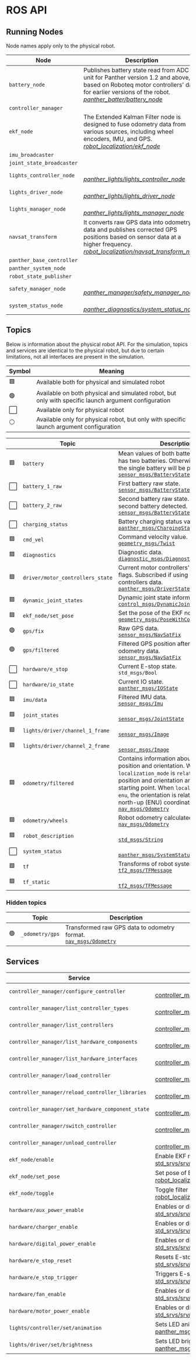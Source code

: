 # ROS API

## Running Nodes

Node names apply only to the physical robot.

| Node                      | Description                                                                                                                                                                                                                                 |
| ------------------------- | ------------------------------------------------------------------------------------------------------------------------------------------------------------------------------------------------------------------------------------------- |
| `battery_node`            | Publishes battery state read from ADC unit for Panther version 1.2 and above, or based on Roboteq motor controllers' data for earlier versions of the robot.<br/> [*panther_batter/battery_node*](https://github.com/husarion/panther_ros/) |
| `controller_manager`      |                                                                                                                                                                                                                                             |
| `ekf_node`                | The Extended Kalman Filter node is designed to fuse odometry data from various sources, including wheel encoders, IMU, and GPS.<br/> [*robot_localization/ekf_node*](https://github.com/cra-ros-pkg/robot_localization)                     |
| `imu_broadcaster`         |                                                                                                                                                                                                                                             |
| `joint_state_broadcaster` |                                                                                                                                                                                                                                             |
| `lights_controller_node`  | <br/> [*panther_lights/lights_controller_node*](https://github.com/husarion/panther_ros/)                                                                                                                                                   |
| `lights_driver_node`      | <br/> [*panther_lights/lights_driver_node*](https://github.com/husarion/panther_ros/)                                                                                                                                                       |
| `lights_manager_node`     | <br/> [*panther_lights/lights_manager_node*](https://github.com/husarion/panther_ros/)                                                                                                                                                      |
| `navsat_transform`        | It converts raw GPS data into odometry data and publishes corrected GPS positions based on sensor data at a higher frequency.  <br/> [*robot_localization/navsat_transform_node*](https://github.com/cra-ros-pkg/robot_localization)        |
| `panther_base_controller` |                                                                                                                                                                                                                                             |
| `panther_system_node`     |                                                                                                                                                                                                                                             |
| `robot_state_publisher`   |                                                                                                                                                                                                                                             |
| `safety_manager_node`     | <br/> [*panther_manager/safety_manager_node*](https://github.com/husarion/panther_ros/)                                                                                                                                                     |
| `system_status_node`      | <br/> [*panther_diagnostics/system_status_node*](https://github.com/husarion/panther_ros/)                                                                                                                                                  |

## Topics

Below is information about the physical robot API. For the simulation, topics and services are identical to the physical robot, but due to certain limitations, not all interfaces are present in the simulation.

| Symbol | Meaning                                                                                              |
| ------ | ---------------------------------------------------------------------------------------------------- |
| 🟩      | Available both for physical and simulated robot                                                      |
| 🟢      | Available on both physical and simulated robot, but only with specific launch argument configuration |
| ⬜      | Available only for physical robot                                                                    |
| ⚪      | Available only for physical robot, but only with specific launch argument configuration              |

|     | Topic                            | Description                                                                                                                                                                                                                                                                                                                                                               |
| --- | -------------------------------- | ------------------------------------------------------------------------------------------------------------------------------------------------------------------------------------------------------------------------------------------------------------------------------------------------------------------------------------------------------------------------- |
| 🟩   | `battery`                        | Mean values of both batteries if Panther has two batteries. Otherwise, the state of the single battery will be published.<br/> [`sensor_msgs/BatteryState`](https://docs.ros2.org/latest/api/sensor_msgs/msg/BatteryState.html)                                                                                                                                           |
| ⬜   | `battery_1_raw`                  | First battery raw state.<br/> [`sensor_msgs/BatteryState`](https://docs.ros2.org/latest/api/sensor_msgs/msg/BatteryState.html)                                                                                                                                                                                                                                            |
| ⬜   | `battery_2_raw`                  | Second battery raw state. Published if second battery detected.<br/> [`sensor_msgs/BatteryState`](https://docs.ros2.org/latest/api/sensor_msgs/msg/BatteryState.html)                                                                                                                                                                                                     |
| ⬜   | `charging_status`                | Battery charging status value.<br/> [`panther_msgs/ChargingStatus`](https://github.com/husarion/panther_msgs)                                                                                                                                                                                                                                                                                                         |
| 🟩   | `cmd_vel`                        | Command velocity value.<br/> [`geometry_msgs/Twist`](https://docs.ros2.org/latest/api/geometry_msgs/msg/Twist.html)                                                                                                                                                                                                                                                       |
| 🟩   | `diagnostics`                    | Diagnostic data.<br/> [`diagnostic_msgs/DiagnosticArray`](https://docs.ros2.org/latest/api/diagnostic_msgs/msg/DiagnosticArray.html)                                                                                                                                                                                                                                      |
| 🟩   | `driver/motor_controllers_state` | Current motor controllers' state and error flags. Subscribed if using Roboteq motor controllers data.<br/> [`panther_msgs/DriverState`](https://github.com/husarion/panther_msgs)                                                                                                                                                                                                                                     |
| 🟩   | `dynamic_joint_states`           | Dynamic joint state information.<br/> [`control_msgs/DynamicJointState`](https://github.com/ros-controls/control_msgs/blob/master/control_msgs/msg/DynamicJointState.msg)                                                                                                                                                                                                 |
| 🟩   | `ekf_node/set_pose`              | Set the pose of the EKF node.<br/> [`geometry_msgs/PoseWithCovarianceStamped`](https://docs.ros2.org/latest/api/geometry_msgs/msg/PoseWithCovarianceStamped.html)                                                                                                                                                                                                         |
| 🟢   | `gps/fix`                        | Raw GPS data.<br/> [`sensor_msgs/NavSatFix`](https://docs.ros2.org/latest/api/sensor_msgs/msg/NavSatFix.html)                                                                                                                                                                                                                                                             |
| 🟢   | `gps/filtered`                   | Filtered GPS position after fusing odometry data.<br/> [`sensor_msgs/NavSatFix`](https://docs.ros2.org/latest/api/sensor_msgs/msg/NavSatFix.html)                                                                                                                                                                                                                         |
| ⬜   | `hardware/e_stop`                | Current E-stop state.<br/> `std_msgs/Bool`                                                                                                                                                                                                                                                                                                                                |
| ⬜   | `hardware/io_state`              | Current IO state.<br/> [`panther_msgs/IOState`](https://github.com/husarion/panther_msgs)                                                                                                                                                                                                                                                                                                                             |
| 🟩   | `imu/data`                       | Filtered IMU data.<br/> [`sensor_msgs/Imu`](https://docs.ros2.org/latest/api/sensor_msgs/msg/Imu.html)                                                                                                                                                                                                                                                                    |
| 🟩   | `joint_states`                   | <br/> [`sensor_msgs/JointState`](https://docs.ros2.org/latest/api/sensor_msgs/msg/JointState.html)                                                                                                                                                                                                                                                                        |
| 🟩   | `lights/driver/channel_1_frame`  | <br/> [`sensor_msgs/Image`](https://docs.ros2.org/latest/api/sensor_msgs/msg/Image.html)                                                                                                                                                                                                                                                                                  |
| 🟩   | `lights/driver/channel_2_frame`  | <br/> [`sensor_msgs/Image`](https://docs.ros2.org/latest/api/sensor_msgs/msg/Image.html)                                                                                                                                                                                                                                                                                  |
| 🟩   | `odometry/filtered`              | Contains information about the filtered position and orientation. When `localization_mode` is `relative`, the position and orientation are relative to the starting point. When `localization_mode` is `enu`, the orientation is relative to the east-north-up (ENU) coordinates.<br/> [`nav_msgs/Odometry`](https://docs.ros2.org/latest/api/nav_msgs/msg/Odometry.html) |
| 🟩   | `odometry/wheels`                | Robot odometry calculated from wheels.<br/> [`nav_msgs/Odometry`](https://docs.ros2.org/latest/api/nav_msgs/msg/Odometry.html)                                                                                                                                                                                                                                            |
| 🟩   | `robot_description`              | <br/> [`std_msgs/String`](https://docs.ros2.org/latest/api/std_msgs/msg/String.html)                                                                                                                                                                                                                                                                                      |
| ⬜   | `system_status`                  | <br/> [`panther_msgs/SystemStatus`](https://github.com/husarion/panther_msgs)                                                                                                                                                                                                                                                                                                                                         |
| 🟩   | `tf`                             | Transforms of robot system.<br/> [`tf2_msgs/TFMessage`](https://docs.ros2.org/latest/api/tf2_msgs/msg/TFMessage.html)                                                                                                                                                                                                                                                     |
| 🟩   | `tf_static`                      | <br/> [`tf2_msgs/TFMessage`](https://docs.ros2.org/latest/api/tf2_msgs/msg/TFMessage.html)                                                                                                                                                                                                                                                                                |

### Hidden topics

|     | Topic           | Description                                                                                                                          |
| --- | --------------- | ------------------------------------------------------------------------------------------------------------------------------------ |
| 🟢   | `_odometry/gps` | Transformed raw GPS data to odometry format.<br/> [`nav_msgs/Odometry`](https://docs.ros2.org/latest/api/nav_msgs/msg/Odometry.html) |

## Services

| Service                                           | Description                                                                                                                                                 |
| ------------------------------------------------- | ----------------------------------------------------------------------------------------------------------------------------------------------------------- |
| `controller_manager/configure_controller`         | <br/> [controller_manager_msgs/srv/ConfigureController](https://github.com/ros-controls/ros2_control/tree/master/controller_manager_msgs)                   |
| `controller_manager/list_controller_types`        | <br/> [controller_manager_msgs/srv/ListControllerTypes](https://github.com/ros-controls/ros2_control/tree/master/controller_manager_msgs)                   |
| `controller_manager/list_controllers`             | <br/> [controller_manager_msgs/srv/ListControllers](https://github.com/ros-controls/ros2_control/tree/master/controller_manager_msgs)                       |
| `controller_manager/list_hardware_components`     | <br/> [controller_manager_msgs/srv/ListHardwareComponents](https://github.com/ros-controls/ros2_control/tree/master/controller_manager_msgs)                |
| `controller_manager/list_hardware_interfaces`     | <br/> [controller_manager_msgs/srv/ListHardwareInterfaces](https://github.com/ros-controls/ros2_control/tree/master/controller_manager_msgs)                |
| `controller_manager/load_controller`              | <br/> [controller_manager_msgs/srv/LoadController](https://github.com/ros-controls/ros2_control/tree/master/controller_manager_msgs)                        |
| `controller_manager/reload_controller_libraries`  | <br/> [controller_manager_msgs/srv/ReloadControllerLibraries](https://github.com/ros-controls/ros2_control/tree/master/controller_manager_msgs)             |
| `controller_manager/set_hardware_component_state` | <br/> [controller_manager_msgs/srv/SetHardwareComponentState](https://github.com/ros-controls/ros2_control/tree/master/controller_manager_msgs)             |
| `controller_manager/switch_controller`            | <br/> [controller_manager_msgs/srv/SwitchController](https://github.com/ros-controls/ros2_control/tree/master/controller_manager_msgs)                      |
| `controller_manager/unload_controller`            | <br/> [controller_manager_msgs/srv/UnloadController](https://github.com/ros-controls/ros2_control/tree/master/controller_manager_msgs)                      |
| `ekf_node/enable`                                 | Enable EKF node.<br/> [std_srvs/srv/Empty](https://docs.ros2.org/latest/api/std_srvs/srv/Empty.html)                                                        |
| `ekf_node/set_pose`                               | Set pose of EKF node.<br/> [robot_localization/srv/SetPose](https://github.com/cra-ros-pkg/robot_localization/tree/ros2)                                    |
| `ekf_node/toggle`                                 | Toggle filter processing in the EKF node.<br/> [robot_localization/srv/ToggleFilterProcessing](https://github.com/cra-ros-pkg/robot_localization/tree/ros2) |
| `hardware/aux_power_enable`                       | Enables or disables AUX power.<br/> [std_srvs/srv/SetBool](https://docs.ros2.org/latest/api/std_srvs/srv/SetBool.html)                                      |
| `hardware/charger_enable`                         | Enables or disables charger.<br/> [std_srvs/srv/SetBool](https://docs.ros2.org/latest/api/std_srvs/srv/SetBool.html)                                        |
| `hardware/digital_power_enable`                   | Enables or disables digital power.<br/> [std_srvs/srv/SetBool](https://docs.ros2.org/latest/api/std_srvs/srv/SetBool.html)                                  |
| `hardware/e_stop_reset`                           | Resets E-stop.<br/> [std_srvs/srv/Trigger](https://docs.ros2.org/latest/api/std_srvs/srv/Trigger.html)                                                      |
| `hardware/e_stop_trigger`                         | Triggers E-stop.<br/> [std_srvs/srv/Trigger](https://docs.ros2.org/latest/api/std_srvs/srv/Trigger.html)                                                    |
| `hardware/fan_enable`                             | Enables or disables fan.<br/> [std_srvs/srv/SetBool](https://docs.ros2.org/latest/api/std_srvs/srv/SetBool.html)                                            |
| `hardware/motor_power_enable`                     | Enables or disables motor power.<br/> [std_srvs/srv/SetBool](https://docs.ros2.org/latest/api/std_srvs/srv/SetBool.html)                                    |
| `lights/controller/set/animation`                 | Sets LED animation.<br/> [panther_msgs/srv/SetLEDAnimation](https://github.com/husarion/panther_msgs)                                                       |
| `lights/driver/set/brightness`                    | Sets LED brightness.<br/> [panther_msgs/srv/SetLEDBrightness](https://github.com/husarion/panther_msgs)                                                     |
